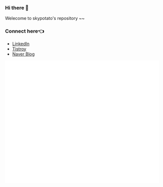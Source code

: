 ### Hi there 👋
Welecome to skypotato's repository ~~

### Connect here👈
- [LinkedIn](https://www.linkedin.com/in/%ED%98%84%EC%88%98-%EC%9D%B4-57ba58210)
- [Tistroy](https://skypotato-note.tistory.com)
- [Naver Blog](https://blog.naver.com/hunsooski)
<!--
**skypotato/skypotato** is a ✨ _special_ ✨ repository because its `README.md` (this file) appears on your GitHub profile.

Here are some ideas to get you started:

- 🔭 I’m currently working on ...
- 🌱 I’m currently learning ...
- 👯 I’m looking to collaborate on ...
- 🤔 I’m looking for help with ...
- 💬 Ask me about ...
- 📫 How to reach me: ...
- 😄 Pronouns: ...
- ⚡ Fun fact: ...
-->
![Metrics](https://github.com/skypotato/skypotato/blob/main/github-metrics.svg)
